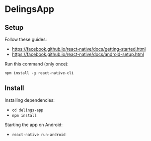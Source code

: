 # DelingsApp

## Setup
Follow these guides:
- https://facebook.github.io/react-native/docs/getting-started.html
- https://facebook.github.io/react-native/docs/android-setup.html

Run this command (only once):
```
npm install -g react-native-cli
```

## Install
Installing dependencies:
- `cd delings-app`
- `npm install`

Starting the app on Android:
- `react-native run-android`
